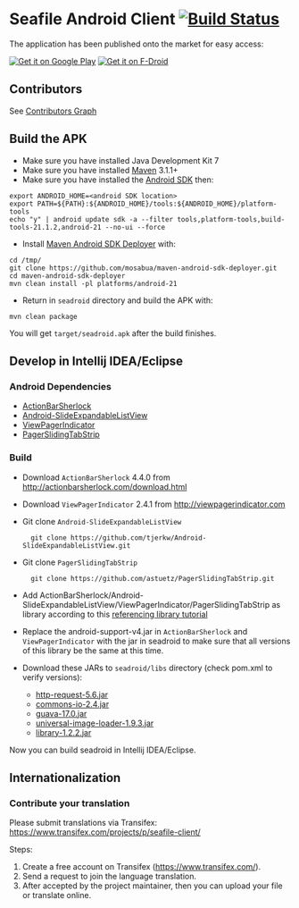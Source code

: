 # Seafile Android Client [![Build Status](https://secure.travis-ci.org/haiwen/seadroid.png?branch=master)](http://travis-ci.org/haiwen/seadroid)

The application has been published onto the market for easy access:

[![Get it on Google Play](http://www.android.com/images/brand/get_it_on_play_logo_small.png)](https://play.google.com/store/apps/details?id=com.seafile.seadroid2)
[![Get it on F-Droid](https://cloud.githubusercontent.com/assets/12447257/8024903/ce8dca32-0d44-11e5-95b0-e97d1d027351.png)](https://f-droid.org/repository/browse/?fdid=com.seafile.seadroid2)

## Contributors

See [Contributors Graph](https://github.com/haiwen/seadroid/graphs/contributors)

## Build the APK

* Make sure you have installed Java Development Kit 7
* Make sure you have installed [Maven](http://maven.apache.org/) 3.1.1+
* Make sure you have installed the [Android SDK](http://developer.android.com/sdk/index.html) then:

```
export ANDROID_HOME=<android SDK location>
export PATH=${PATH}:${ANDROID_HOME}/tools:${ANDROID_HOME}/platform-tools
echo "y" | android update sdk -a --filter tools,platform-tools,build-tools-21.1.2,android-21 --no-ui --force
```

* Install [Maven Android SDK Deployer](https://github.com/simpligility/maven-android-sdk-deployer) with:

```
cd /tmp/
git clone https://github.com/mosabua/maven-android-sdk-deployer.git
cd maven-android-sdk-deployer
mvn clean install -pl platforms/android-21
```

* Return in `seadroid` directory and build the APK with:

```
mvn clean package
```

You will get `target/seadroid.apk` after the build finishes.

## Develop in Intellij IDEA/Eclipse

### Android Dependencies

* [ActionBarSherlock](https://github.com/JakeWharton/ActionBarSherlock)
* [Android-SlideExpandableListView](https://github.com/tjerkw/Android-SlideExpandableListView)
* [ViewPagerIndicator](https://github.com/JakeWharton/Android-ViewPagerIndicator)
* [PagerSlidingTabStrip](https://github.com/astuetz/PagerSlidingTabStrip)

### Build

- Download `ActionBarSherlock` 4.4.0 from http://actionbarsherlock.com/download.html
- Download `ViewPagerIndicator` 2.4.1 from http://viewpagerindicator.com

- Git clone `Android-SlideExpandableListView`

        git clone https://github.com/tjerkw/Android-SlideExpandableListView.git
- Git clone `PagerSlidingTabStrip`

        git clone https://github.com/astuetz/PagerSlidingTabStrip.git
- Add ActionBarSherlock/Android-SlideExpandableListView/ViewPagerIndicator/PagerSlidingTabStrip as library according to this [referencing library tutorial](http://developer.android.com/guide/developing/projects/projects-eclipse.html#ReferencingLibraryProject)

- Replace the android-support-v4.jar in `ActionBarSherlock` and `ViewPagerIndicator` with the jar in seadroid to make sure that all versions of this library be the same at this time.

- Download these JARs to `seadroid/libs` directory (check pom.xml to verify versions):
    - [http-request-5.6.jar](http://mvnrepository.com/artifact/com.github.kevinsawicki/http-request/5.6)
    - [commons-io-2.4.jar](http://repo1.maven.org/maven2/commons-io/commons-io/2.4/commons-io-2.4.jar)
    - [guava-17.0.jar](http://search.maven.org/remotecontent?filepath=com/google/guava/guava/17.0/guava-17.0.jar)
    - [universal-image-loader-1.9.3.jar](https://raw.githubusercontent.com/nostra13/Android-Universal-Image-Loader/master/downloads/universal-image-loader-1.9.3.jar)
    - [library-1.2.2.jar](https://search.maven.org/remotecontent?filepath=com/github/chrisbanes/photoview/library/1.2.2/library-1.2.2.jar)

Now you can build seadroid in Intellij IDEA/Eclipse.

## Internationalization

### Contribute your translation

Please submit translations via Transifex: https://www.transifex.com/projects/p/seafile-client/

Steps:

1. Create a free account on Transifex (https://www.transifex.com/).
2. Send a request to join the language translation.
3. After accepted by the project maintainer, then you can upload your file or translate online.
